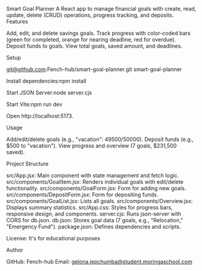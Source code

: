 Smart Goal Planner
   A React app to manage financial goals with create, read, update, delete (CRUD) operations, progress tracking, and deposits.
Features

Add, edit, and delete savings goals.
Track progress with color-coded bars (green for completed, orange for nearing deadline, red for overdue).
Deposit funds to goals.
View total goals, saved amount, and deadlines.

Setup

 git@github.com:Fench-hub/smart-goal-planner.git
 smart-goal-planner


Install dependencies:npm install


Start JSON Server:node server.cjs


Start Vite:npm run dev


Open http://localhost:5173.

Usage

Add/edit/delete goals (e.g., "vacation": $49500/$50000).
Deposit funds (e.g., $500 to "vacation").
View progress and overview (7 goals, $231,500 saved).

Project Structure

src/App.jsx: Main component with state management and fetch logic.
src/components/GoalItem.jsx: Renders individual goals with edit/delete functionality.
src/components/GoalForm.jsx: Form for adding new goals.
src/components/DepositForm.jsx: Form for depositing funds.
src/components/GoalList.jsx: Lists all goals.
src/components/Overview.jsx: Displays summary statistics.
src/App.css: Styles for progress bars, responsive design, and components.
server.cjs: Runs json-server with CORS for db.json.
db.json: Stores goal data (7 goals, e.g., "Relocation," "Emergency Fund").
package.json: Defines dependencies and scripts.

License:
It's for educational purposes

Author

GitHub: Fench-hub
Email: gelona.jepchumba@student.moringaschool.com


